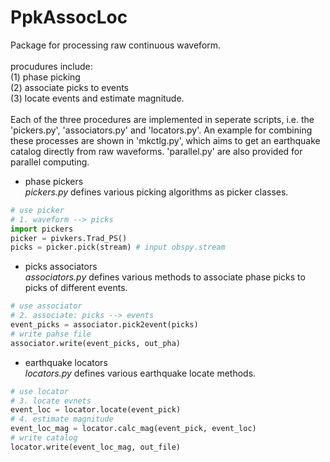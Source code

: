 # PpkAssocLoc

Package for processing raw continuous waveform. <br>
<br>
procudures include: <br>
(1) phase picking <br>
(2) associate picks to events <br>
(3) locate events and estimate magnitude. <br>
<br>
Each of the three procedures are implemented in seperate scripts, i.e. the 'pickers.py', 'associators.py' and 'locators.py'. An example for combining these processes are shown in 'mkctlg.py', which aims to get an earthquake catalog directly from raw waveforms. 'parallel.py' are also provided for parallel computing.
<br>
  
* phase pickers  
*pickers.py* defines various picking algorithms as picker classes. 
```python
# use picker
# 1. waveform --> picks
import pickers
picker = pivkers.Trad_PS()
picks = picker.pick(stream) # input obspy.stream
```
  
* picks associators  
*associators.py* defines various methods to associate phase picks to picks of different events.
```python
# use associator
# 2. associate: picks --> events
event_picks = associator.pick2event(picks)
# write pahse file
associator.write(event_picks, out_pha)
```
  
* earthquake locators  
*locators.py* defines various earthquake locate methods.
```python
# use locator
# 3. locate evnets
event_loc = locator.locate(event_pick)
# 4. estimate magnitude
event_loc_mag = locator.calc_mag(event_pick, event_loc)
# write catalog
locator.write(event_loc_mag, out_file)
```
